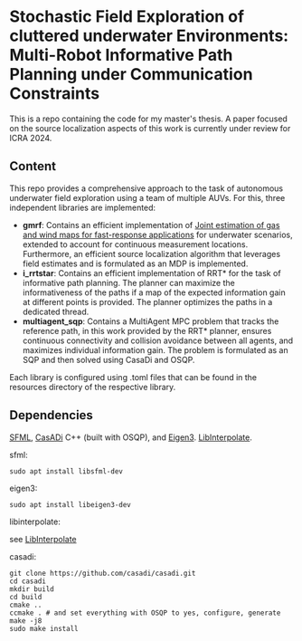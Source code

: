 # Stochastic Field Exploration of cluttered underwater Environments: Multi-Robot Informative Path Planning under Communication Constraints
This is a repo containing the code for my master's thesis. A paper focused on the source localization aspects of this work is currently under review for ICRA 2024.

## Content
This repo provides a comprehensive approach to the task of autonomous underwater field exploration using a team of multiple AUVs. For this, three independent libraries are implemented:
- **gmrf**: Contains an efficient implementation of [Joint estimation of gas and wind maps for fast-response applications](https://doi.org/10.1016/j.apm.2020.06.026) for underwater scenarios,
 extended to account for continuous measurement locations. Furthermore, an efficient source localization algorithm that leverages field estimates and is formulated as an MDP is implemented.
- **i_rrtstar**: Contains an efficient implementation of RRT* for the task of informative path planning. The planner can maximize the informativeness of the paths if a map of the expected information gain at different points is provided.
The planner optimizes the paths in a dedicated thread.
- **multiagent_sqp**: Contains a MultiAgent MPC problem that tracks the reference path, in this work provided by the RRT* planner, ensures continuous connectivity and collision avoidance between all agents, and maximizes individual information gain.
The problem is formulated as an SQP and then solved using CasaDi and OSQP.

Each library is configured using .toml files that can be found in the resources directory of the respective library.
## Dependencies
[SFML](https://www.sfml-dev.org/), [CasADi](https://web.casadi.org/) C++ (built with OSQP), and [Eigen3](https://eigen.tuxfamily.org/index.php?title=Main_Page).
[LibInterpolate](https://github.com/CD3/libInterpolate).

sfml:
```
sudo apt install libsfml-dev
```
eigen3:
```
sudo apt install libeigen3-dev
```

libinterpolate:

see [LibInterpolate](https://github.com/CD3/libInterpolate)

casadi:
```
git clone https://github.com/casadi/casadi.git
cd casadi
mkdir build
cd build
cmake ..
ccmake . # and set everything with OSQP to yes, configure, generate
make -j8
sudo make install
```

